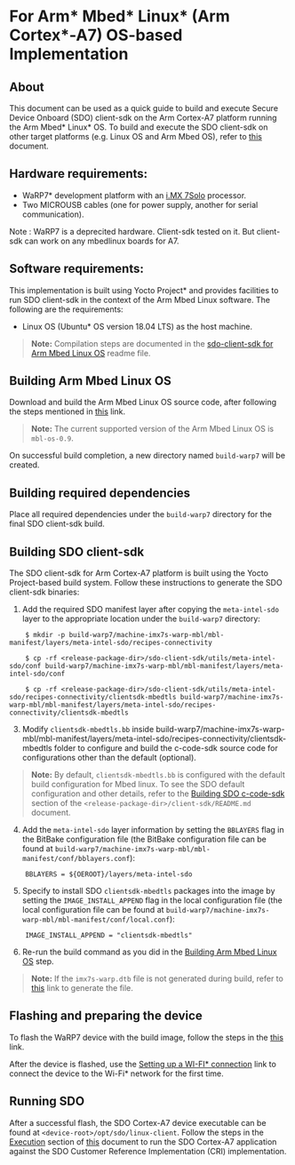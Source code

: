 # For Arm* Mbed* Linux* (Arm Cortex*-A7) OS-based Implementation
## About

This document can be used as a quick guide to build and execute Secure Device Onboard (SDO) client-sdk on the Arm Cortex-A7 platform running the Arm Mbed* Linux* OS. To build and execute the SDO client-sdk on other target platforms (e.g. Linux OS and Arm Mbed OS), refer to [this](setup.md) document.

## Hardware requirements:
- WaRP7* development platform with an [i.MX 7Solo](https://www.nxp.com/products/processors-and-microcontrollers/arm-based-processors-and-mcus/i.mx-applications-processors/i.mx-7-processors/i.mx-7solo-processors-heterogeneous-processing-with-arm-cortex-a7-and-cortex-m4-cores:i.MX7S) processor.
- Two MICROUSB cables (one for power supply, another for serial communication).

Note : WaRP7 is a deprecited hardware. Client-sdk tested on it. But client-sdk can work on any mbedlinux boards for A7.

## Software requirements:

This implementation is built using Yocto Project* and provides facilities to run  SDO client-sdk in the context of the Arm Mbed Linux software. The following are the requirements:

- Linux OS (Ubuntu* OS version 18.04 LTS) as the host machine.

> **Note:** Compilation steps are documented in the [ sdo-client-sdk for Arm Mbed Linux OS](mbed_linux.md) readme file.

## Building Arm Mbed Linux OS
Download and build the Arm Mbed Linux OS source code, after following the steps mentioned in [this](https://os.mbed.com/docs/mbed-linux-os/v0.9/getting-started/building-an-mbl-image.html) link. 

> **Note:** The current supported version of the Arm Mbed Linux OS is `mbl-os-0.9`.

On successful build completion, a new directory named `build-warp7` will be created.

## Building required dependencies
Place all required dependencies under the `build-warp7` directory for the final  SDO client-sdk build.

## Building  SDO client-sdk
The  SDO client-sdk for Arm Cortex-A7 platform is built using the Yocto Project-based build system. Follow these instructions to generate the  SDO client-sdk binaries:

1. Add the required  SDO manifest layer after copying the `meta-intel-sdo` layer to the appropriate location under the `build-warp7` directory:
```shell
	$ mkdir -p build-warp7/machine-imx7s-warp-mbl/mbl-manifest/layers/meta-intel-sdo/recipes-connectivity
	
	$ cp -rf <release-package-dir>/sdo-client-sdk/utils/meta-intel-sdo/conf build-warp7/machine-imx7s-warp-mbl/mbl-manifest/layers/meta-intel-sdo/conf
	
	$ cp -rf <release-package-dir>/sdo-client-sdk/utils/meta-intel-sdo/recipes-connectivity/clientsdk-mbedtls build-warp7/machine-imx7s-warp-mbl/mbl-manifest/layers/meta-intel-sdo/recipes-connectivity/clientsdk-mbedtls
```

3. Modify `clientsdk-mbedtls.bb` inside build-warp7/machine-imx7s-warp-mbl/mbl-manifest/layers/meta-intel-sdo/recipes-connectivity/clientsdk-mbedtls folder to configure and build the c-code-sdk source code for configurations other than the default (optional).

>**Note:** By default, `clientsdk-mbedtls.bb` is configured with the default build configuration for Mbed linux. To see the  SDO default configuration and other details, refer to the [Building  SDO c-code-sdk](build_conf.md) section of the `<release-package-dir>/client-sdk/README.md` document.

4. Add the `meta-intel-sdo` layer information by setting the `BBLAYERS` flag in the BitBake configuration file (the BitBake configuration file can be found at `build-warp7/machine-imx7s-warp-mbl/mbl-manifest/conf/bblayers.conf`):

```shell
    BBLAYERS = ${OEROOT}/layers/meta-intel-sdo
```

5. Specify to install  SDO `clientsdk-mbedtls` packages into the image by setting the `IMAGE_INSTALL_APPEND` flag in the local configuration file (the local configuration file can be found at `build-warp7/machine-imx7s-warp-mbl/mbl-manifest/conf/local.conf`):

```shell
    IMAGE_INSTALL_APPEND = "clientsdk-mbedtls"
```

6. Re-run the build command as you did in the [Building Arm Mbed Linux OS](#building-mbed-linux) step.
> **Note:** If the `imx7s-warp.dtb` file is not generated during build, refer to [this](https://github.com/WaRP7/linux-fslc/) link to generate the file.

## Flashing and preparing the device

To flash the WaRP7 device with the build image, follow the steps in the [this](https://os.mbed.com/docs/mbed-linux-os/v0.6/first-image/warp7-devices.html) link.

After the device is flashed, use the [Setting up a WI-FI* connection](https://os.mbed.com/docs/mbed-linux-os/v0.6/first-image/connecting-to-a-network-and-pelion-device-management.html#setting-up-a-wi-fi-connection) link to connect the device to the Wi-Fi* network for the first time.

## Running  SDO
After a successful flash, the  SDO Cortex-A7 device executable can be found at `<device-root>/opt/sdo/linux-client`. Follow the steps in the [Execution](./linux.md#run_linux_sdo) section of [this](./linux.md) document to run the  SDO Cortex-A7 application against the  SDO Customer Reference Implementation (CRI) implementation.
